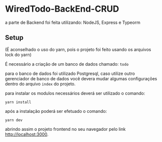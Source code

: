 # WiredTodo-BackEnd-CRUD

a parte de Backend foi feita utilizando: NodeJS, Express e Typeorm

## Setup

(É aconselhado o uso do yarn, pois o projeto foi feito usando os arquivos lock do yarn)

É necessário a criação de um banco de dados chamado: `todo`

para o banco de dados foi utilizado Postgresql, caso utilize outro gerenciador de banco de dados
você devera mudar algumas configurações dentro do arquivo `index` do projeto. 

para instalar os modulos necessários deverá ser utilizado o comando:

 `yarn install`

após a instalação poderá ser efetuado o comando: 

 `yarn dev`

abrindo assim o projeto frontend no seu navegador pelo link
[http://localhost:3000](http://localhost:3000).
